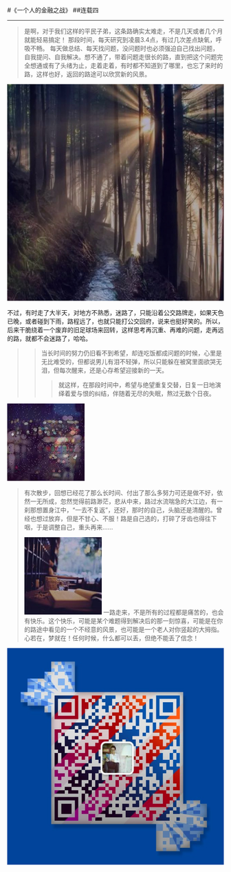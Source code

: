 #《一个人的金融之战》
##连载四
***
>是啊，对于我们这样的平民子弟，这条路确实太难走，不是几天或者几个月就能轻易搞定！
那段时间，每天研究到凌晨3.4点，有过几次差点缺氧，呼吸不畅。
每天做总结、每天找问题，没问题时也必须强迫自己找出问题，自我提问、自我解决。想不通了，带着问题走很长的路，直到把这个问题完全想通或有了头绪为止，走着走着，有时都不知道到了哪里，也忘了来时的路，这样也好，返回的路途可以欣赏新的风景。

![](./_image/晨曦的云烟.jpg)
>
不过，有时走了大半天，对地方不熟悉，迷路了，只能沿着公交路牌走，如果天色已晚，或者碰到下雨，路程远了，也就只能打公交回府，说来也挺好笑的。所以，后来干脆绕着一个废弃的旧足球场来回转，这样思考再沉重、再难的问题，走再远的路，就都不会迷路了，哈哈。
>>当长时间的努力仍旧看不到希望，却连吃饭都成问题的时候，心里是无比难受的，但都说男儿有泪不轻弹，所以只能躲在被窝里面欲哭无泪，但每次醒来，还是心存希望迎接新的一天。
>>>就这样，在那段时间中，希望与绝望重复交替，日复一日地演绎着爱与恨的纠结，伴随着无尽的失眠，熬过无数个日夜。

![](./_image/独自坐在窗前，外面下着雨.jpg)

>有次散步，回想已经花了那么长时间、付出了那么多努力可还是做不好，依然一无所成，忽然觉得前路渺茫，悲从中来，路过水流喘急的大江边，有一刹那想置身江中，“一去不复返”，还好，那时的自己，头脑还是清醒的。曾经也想过放弃，但是不甘心、不服！路是自己选的，打碎了牙齿也得往下咽，于是调整自己，重头再来……﻿﻿﻿﻿﻿﻿﻿
>
> ![](./_image/静逸永恒的时光.jpg)
> 一路走来，不是所有的过程都是痛苦的，也会有快乐。这个快乐，可能是某个难题得到解决后的那一刻惊喜，可能是在你的路途中看见的一个不经意的风景，也可能是一个老人对你竖起的大拇指。﻿﻿﻿﻿﻿﻿﻿
> 心若在，梦就在！任何时候，什么都可以丢，但绝不能丢了信念！﻿﻿﻿﻿﻿﻿﻿﻿

![](./_image/weixinerweima.jpeg)
